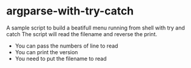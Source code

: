 # argparse-with-try-catch
A sample script to build a beatifull menu running from shell with try and catch
The script will read the filename and reverse the print.

- You can pass the numbers of line to read
- You can print the version
- You need to put the filename to read

